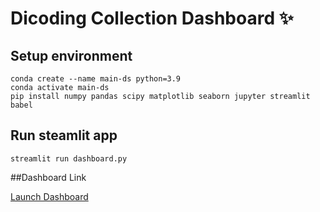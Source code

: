 # Dicoding Collection Dashboard ✨

## Setup environment
```
conda create --name main-ds python=3.9
conda activate main-ds
pip install numpy pandas scipy matplotlib seaborn jupyter streamlit babel
```

## Run steamlit app
```
streamlit run dashboard.py
```

##Dashboard Link

[Launch Dashboard](https://id-camp-projects-1-jcbiyf9fd2ellhd7uwkquk.streamlit.app)
